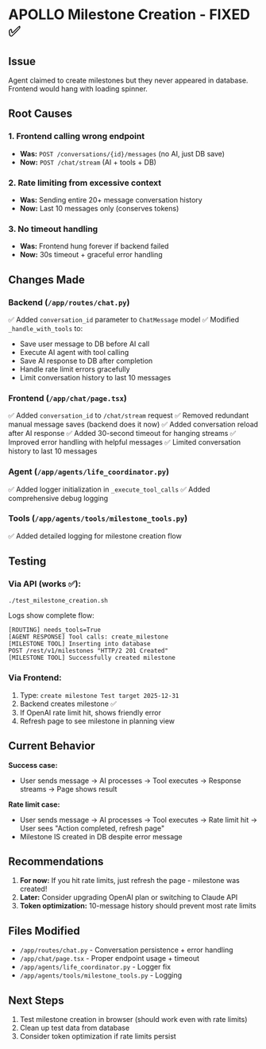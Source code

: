 # APOLLO Milestone Creation - FIXED ✅

## Issue
Agent claimed to create milestones but they never appeared in database. Frontend would hang with loading spinner.

## Root Causes

### 1. Frontend calling wrong endpoint
- **Was:** `POST /conversations/{id}/messages` (no AI, just DB save)
- **Now:** `POST /chat/stream` (AI + tools + DB)

### 2. Rate limiting from excessive context
- **Was:** Sending entire 20+ message conversation history
- **Now:** Last 10 messages only (conserves tokens)

### 3. No timeout handling
- **Was:** Frontend hung forever if backend failed
- **Now:** 30s timeout + graceful error handling

## Changes Made

### Backend (`/app/routes/chat.py`)
✅ Added `conversation_id` parameter to `ChatMessage` model
✅ Modified `_handle_with_tools` to:
  - Save user message to DB before AI call
  - Execute AI agent with tool calling
  - Save AI response to DB after completion
  - Handle rate limit errors gracefully
  - Limit conversation history to last 10 messages

### Frontend (`/app/chat/page.tsx`)
✅ Added `conversation_id` to `/chat/stream` request
✅ Removed redundant manual message saves (backend does it now)
✅ Added conversation reload after AI response
✅ Added 30-second timeout for hanging streams
✅ Improved error handling with helpful messages
✅ Limited conversation history to last 10 messages

### Agent (`/app/agents/life_coordinator.py`)
✅ Added logger initialization in `_execute_tool_calls`
✅ Added comprehensive debug logging

### Tools (`/app/agents/tools/milestone_tools.py`)
✅ Added detailed logging for milestone creation flow

## Testing

### Via API (works ✅):
```bash
./test_milestone_creation.sh
```

Logs show complete flow:
```
[ROUTING] needs_tools=True
[AGENT RESPONSE] Tool calls: create_milestone
[MILESTONE TOOL] Inserting into database
POST /rest/v1/milestones "HTTP/2 201 Created"
[MILESTONE TOOL] Successfully created milestone
```

### Via Frontend:
1. Type: `create milestone Test target 2025-12-31`
2. Backend creates milestone ✅
3. If OpenAI rate limit hit, shows friendly error
4. Refresh page to see milestone in planning view

## Current Behavior

**Success case:**
- User sends message → AI processes → Tool executes → Response streams → Page shows result

**Rate limit case:**
- User sends message → AI processes → Tool executes → Rate limit hit → User sees "Action completed, refresh page"
- Milestone IS created in DB despite error message

## Recommendations

1. **For now:** If you hit rate limits, just refresh the page - milestone was created!
2. **Later:** Consider upgrading OpenAI plan or switching to Claude API
3. **Token optimization:** 10-message history should prevent most rate limits

## Files Modified
- `/app/routes/chat.py` - Conversation persistence + error handling
- `/app/chat/page.tsx` - Proper endpoint usage + timeout
- `/app/agents/life_coordinator.py` - Logger fix
- `/app/agents/tools/milestone_tools.py` - Logging

## Next Steps
1. Test milestone creation in browser (should work even with rate limits)
2. Clean up test data from database
3. Consider token optimization if rate limits persist
